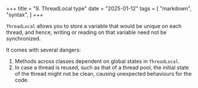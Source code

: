 +++
title = "9. ThreadLocal type"
date = "2025-01-12"
tags = [
    "markdown",
    "syntax",
]
+++

`ThreadLocal` allows you to store a variable that would be unique on each thread, and hence, writing
or reading on that variable need not be synchronized.

It comes with several dangers:
1. Methods across classes dependent on global states in `ThreadLocal`.
2. In case a thread is reused, such as that of a thread pool, the initial state of the thread might
not be clean, causing unexpected behaviours for the code.